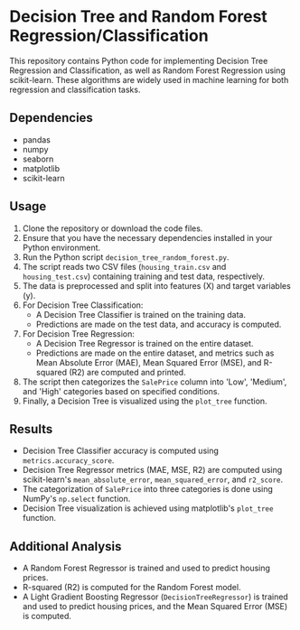 # Decision Tree and Random Forest Regression/Classification

This repository contains Python code for implementing Decision Tree Regression and Classification, as well as Random Forest Regression using scikit-learn. These algorithms are widely used in machine learning for both regression and classification tasks.

## Dependencies

- pandas
- numpy
- seaborn
- matplotlib
- scikit-learn

## Usage

1. Clone the repository or download the code files.
2. Ensure that you have the necessary dependencies installed in your Python environment.
3. Run the Python script `decision_tree_random_forest.py`.
4. The script reads two CSV files (`housing_train.csv` and `housing_test.csv`) containing training and test data, respectively.
5. The data is preprocessed and split into features (X) and target variables (y).
6. For Decision Tree Classification:
    - A Decision Tree Classifier is trained on the training data.
    - Predictions are made on the test data, and accuracy is computed.
7. For Decision Tree Regression:
    - A Decision Tree Regressor is trained on the entire dataset.
    - Predictions are made on the entire dataset, and metrics such as Mean Absolute Error (MAE), Mean Squared Error (MSE), and R-squared (R2) are computed and printed.
8. The script then categorizes the `SalePrice` column into 'Low', 'Medium', and 'High' categories based on specified conditions.
9. Finally, a Decision Tree is visualized using the `plot_tree` function.

## Results

- Decision Tree Classifier accuracy is computed using `metrics.accuracy_score`.
- Decision Tree Regressor metrics (MAE, MSE, R2) are computed using scikit-learn's `mean_absolute_error`, `mean_squared_error`, and `r2_score`.
- The categorization of `SalePrice` into three categories is done using NumPy's `np.select` function.
- Decision Tree visualization is achieved using matplotlib's `plot_tree` function.

## Additional Analysis

- A Random Forest Regressor is trained and used to predict housing prices.
- R-squared (R2) is computed for the Random Forest model.
- A Light Gradient Boosting Regressor (`DecisionTreeRegressor`) is trained and used to predict housing prices, and the Mean Squared Error (MSE) is computed.
